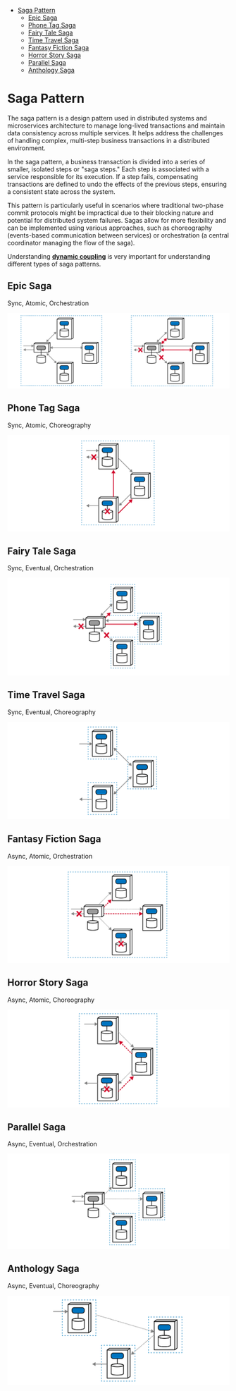 * [Saga Pattern](#saga-pattern)
  * [Epic Saga](#epic-saga)
  * [Phone Tag Saga](#phone-tag-saga)
  * [Fairy Tale Saga](#fairy-tale-saga)
  * [Time Travel Saga](#time-travel-saga)
  * [Fantasy Fiction Saga](#fantasy-fiction-saga)
  * [Horror Story Saga](#horror-story-saga)
  * [Parallel Saga](#parallel-saga)
  * [Anthology Saga](#anthology-saga)

# Saga Pattern

The saga pattern is a design pattern used in distributed systems and microservices architecture to manage long-lived transactions and maintain data consistency across multiple services. It helps address the challenges of handling complex, multi-step business transactions in a distributed environment.

In the saga pattern, a business transaction is divided into a series of smaller, isolated steps or "saga steps." Each step is associated with a service responsible for its execution. If a step fails, compensating transactions are defined to undo the effects of the previous steps, ensuring a consistent state across the system.

This pattern is particularly useful in scenarios where traditional two-phase commit protocols might be impractical due to their blocking nature and potential for distributed system failures. Sagas allow for more flexibility and can be implemented using various approaches, such as choreography (events-based communication between services) or orchestration (a central coordinator managing the flow of the saga).

Understanding [__dynamic coupling__](modularity/coupling/README.md#dynamic-coupling) is very important for understanding different types of saga patterns.

## Epic Saga

Sync, Atomic, Orchestration

![Epic Saga](_images/epic-saga.png)

## Phone Tag Saga

Sync, Atomic, Choreography

![Phone Tag Saga](_images/phone-tag-saga.png)

## Fairy Tale Saga

Sync, Eventual, Orchestration

![Fairy Tale Saga](_images/fairy-tale-saga.png)

## Time Travel Saga

Sync, Eventual, Choreography

![Time Travel Saga](_images/time-travel-saga.png)

## Fantasy Fiction Saga

Async, Atomic, Orchestration

![Fantasy Fiction Saga](_images/fantasy-fiction-saga.png)

## Horror Story Saga

Async, Atomic, Choreography

![Horror Story Saga](_images/horror-story-saga.png)

## Parallel Saga

Async, Eventual, Orchestration

![Parallel Saga](_images/parallel-saga.png)

## Anthology Saga

Async, Eventual, Choreography

![Anthology Saga](_images/anthology-saga.png)
